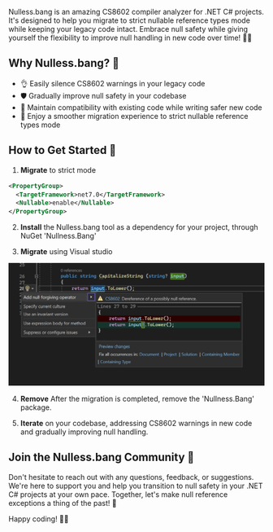 
Nulless.bang is an amazing CS8602 compiler analyzer for .NET C# projects. It's designed to help you migrate to strict nullable reference types mode while keeping your legacy code intact. Embrace null safety while giving yourself the flexibility to improve null handling in new code over time! 🎉🔧

## Why Nulless.bang? 🤔

- 👌 Easily silence CS8602 warnings in your legacy code
- 🛡️ Gradually improve null safety in your codebase
- 🧹 Maintain compatibility with existing code while writing safer new code
- 🤗 Enjoy a smoother migration experience to strict nullable reference types mode

## How to Get Started 🚀

1. **Migrate** to strict mode

```xml
<PropertyGroup>
  <TargetFramework>net7.0</TargetFramework>
  <Nullable>enable</Nullable>
</PropertyGroup>
```

2. **Install** the Nulless.bang tool as a dependency for your project, through NuGet 'Nullness.Bang'

3. **Migrate** using Visual studio

![Example.](example.png)

4. **Remove** After the migration is completed, remove the 'Nullness.Bang' package.

5. **Iterate** on your codebase, addressing CS8602 warnings in new code and gradually improving null handling.

## Join the Nulless.bang Community 🌟

Don't hesitate to reach out with any questions, feedback, or suggestions. We're here to support you and help you transition to null safety in your .NET C# projects at your own pace. Together, let's make null reference exceptions a thing of the past! 🥳

Happy coding! 🚀🌟
